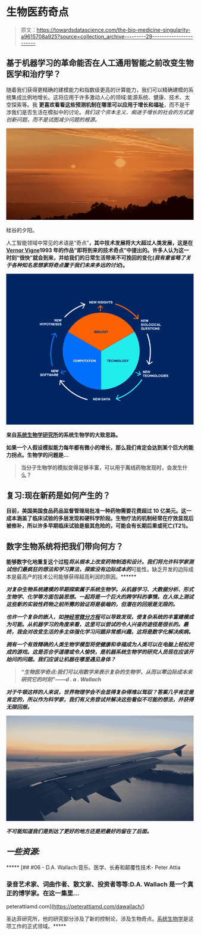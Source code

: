 # 生物医药奇点

> 原文：<https://towardsdatascience.com/the-bio-medicine-singularity-a9615708a925?source=collection_archive---------29----------------------->

## 基于机器学习的革命能否在人工通用智能之前改变生物医学和治疗学？

随着我们获得更精确的建模能力和指数级更高的计算能力，我们可以精确建模的系统集成比例地增长。这将应用于许多激动人心的领域:能源系统、健康、技术、太空探索等。我 **更喜欢看看这些预测机制在哪里可以应用于增长和福祉**，而不是干涉我们是否生活在模拟中的讨论。*我们这个资本主义、痴迷于增长的社会的方式是创新问题，而不是试图减少问题的根源。*

![](img/6bc92b9729a1124971a0b0e549aa9506.png)

硅谷的夕阳。

人工智能领域中常见的术语是“奇点”[](https://en.wikipedia.org/wiki/Technological_singularity)**，其中技术发展将大大超过人类发展，这是在[Vernor Vigne](https://en.wikipedia.org/wiki/Vernor_Vinge)1993 年的作品“即将到来的技术奇点”中提出的。许多人认为这一时刻“很快”就会到来，并给我们的日常生活带来不可挽回的变化(*我有意省略了关于各种知名思想家将奇点置于我们未来多远的讨论*)。**

**![](img/437ae927bef0b6fb625b1a0f73678b04.png)**

**来自[系统生物学研究所](https://isbscience.org/about/what-is-systems-biology/)的系统生物学的大致思路。**

**如果一个人假设模拟能力每年都有微小的增长，那么我们肯定会达到某个巨大的能力拐点。生物学的问题是…**

> **当分子生物学的模拟变得足够丰富，可以用于离线药物发现时，会发生什么？**

## **复习:现在新药是如何产生的？**

**目前，美国美国食品药品监督管理局批准一种药物需要花费超过 10 亿美元。这一成本涵盖了临床试验的多层发现和硬科学阶段。生物疗法的机制经常在疗效显现后被修补，所以许多早期临床试验是极其危险的，可能会有长期后果或死亡(T21)。**

## **数字生物系统将把我们带向何方？**

**能够数字化地重复这个过程*将从根本上改变药物制造和设计。我们将允许科学家测试他们最疯狂的想法和学习算法，探索没有边际成本的***可能性。缺乏开发的边际成本是最高产的技术公司能够获得超高利润的原因。******

*****对复杂生物系统建模的早期探索属于系统生物学。从机器学习、大数据分析、形式生物学、化学等方面包装思想。一起将是一个巨大的跨学科的事情。在人体上测试这些新的实验性药物之前所需的验证将是极端的，但潜在的回报是无限的。*****

*****也许一个复杂的嵌入，如[神经常微分方程](https://papers.nips.cc/paper/7892-neural-ordinary-differential-equations)可以导致发现，使复杂系统的丰富建模成为可能。从机器学习的角度来看，这里可以尝试的令人兴奋的途径是很长的。*最终，我会对改变生活的多主体强化学习问题非常感兴趣，这将是数字化解决疾病。******

*****拥有一个有效精确的人类生物学模型将使健康和幸福成为人类可以在电脑上轻松完成的游戏。这是否合乎道德或令人愉快，是机器系统生物学的研究人员现在应该开始问的问题。**我们应该让机器在哪里遇见身体？*******

> *****“**生物医学奇点**:我们可以用数字来表示复杂的生物学，从而以零边际成本来研究它的时刻”——d . a . Wallach*****

*****对于牛顿这样的人来说，世界物理学会不会显得复杂得难以驾驭？答案几乎肯定是肯定的，所以作为科学家，我们有义务尝试并解决这些看似不可能的想法，并获得无限回报。*****

*****![](img/56ba5d7b89f4ea079457b2d7d814ba4d.png)*****

*****不可能知道我们是到达了更好的地方还是把最好的留在了后面。*****

## *****一些资源:*****

*****[](https://peterattiamd.com/dawallach/) [## #06 - D.A. Wallach:音乐、医学、长寿和颠覆性技术- Peter Attia

### 录音艺术家、词曲作者、散文家、投资者等等:D.A. Wallach 是一个真正的博学家。在这一集里…

peterattiamd.com](https://peterattiamd.com/dawallach/) 

圣达菲研究所，他的研究部分涉及了新的控制论，涉及生物奇点。[系统生物学](https://en.wikipedia.org/wiki/Systems_biology)是这项工作的正式领域。*****